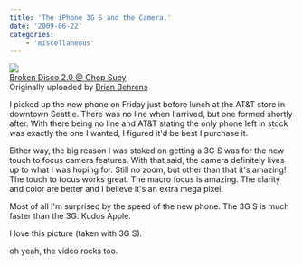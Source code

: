 ```yaml
---
title: 'The iPhone 3G S and the Camera.'
date: '2009-06-22'
categories:
    - 'miscellaneous'
---
```


[![](http://farm4.static.flickr.com/3388/3642665421_b2abcdf682_m.jpg)](http://www.flickr.com/photos/brianbehrens/3642665421/ 'photo sharing')  
[Broken Disco 2.0 @ Chop Suey](http://www.flickr.com/photos/brianbehrens/3642665421/)  
Originally uploaded by [Brian Behrens](http://www.flickr.com/people/brianbehrens/)

I picked up the new phone on Friday just before lunch at the AT&T store in downtown Seattle. There was no line when I arrived, but one formed shortly after. With there being no line and AT&T stating the only phone left in stock was exactly the one I wanted, I figured it'd be best I purchase it.

Either way, the big reason I was stoked on getting a 3G S was for the new touch to focus camera features. With that said, the camera definitely lives up to what I was hoping for. Still no zoom, but other than that it's amazing! The touch to focus works great. The macro focus is amazing. The clarity and color are better and I believe it's an extra mega pixel.

Most of all I'm surprised by the speed of the new phone. The 3G S is much faster than the 3G. Kudos Apple.

I love this picture (taken with 3G S).

oh yeah, the video rocks too.
